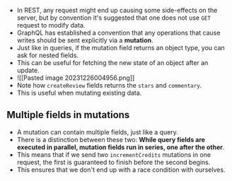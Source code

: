- In REST, any request might end up causing some side-effects on the server, but by convention it's suggested that one does not use `GET` request to modify data.
- GraphQL has established a convention that any operations that cause writes should be sent explicitly via a **mutation**.
- Just like in queries, if the mutation field returns an object type, you can ask for nested fields.
- This can be useful for fetching the new state of an object after an update.
- ![[Pasted image 20231226004956.png]]
- Note how `createReview` fields returns the `stars` and `commentary`.
- This is useful when mutating existing data.
## Multiple fields in mutations

- A mutation can contain multiple fields, just like a query.
- There is a distinction between these two: **While query fields are executed in parallel, mutation fields run in series, one after the other**.
- This means that if we send two `incrementCredits` mutations in one request, the first is guaranteed to finish before the second begins.
- This ensures that we don't end up with a race condition with ourselves.